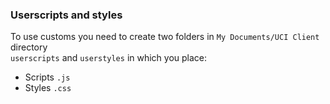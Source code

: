 ### Userscripts and styles
To use customs you need to create two folders in `My Documents/UCI Client` directory<br>
`userscripts` and `userstyles` in which you place:
- Scripts `.js`
- Styles `.css`
